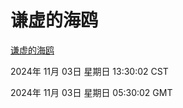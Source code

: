 # 谦虚的海鸥
[谦虚的海鸥](http://219.139.197.74:56308/qxdho/course/base/hotlink/index.php)

2024年 11月 03日 星期日 13:30:02 CST

2024年 11月 03日 星期日 05:30:02 GMT
